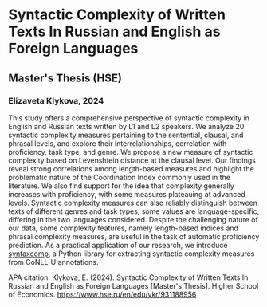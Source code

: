 # Syntactic Complexity of Written Texts In Russian and English as Foreign Languages
## Master's Thesis (HSE)
### Elizaveta Klykova, 2024
This study offers a comprehensive perspective of syntactic complexity in English and Russian texts written by L1 and L2 speakers. We analyze 20 syntactic complexity measures pertaining to the sentential, clausal, and phrasal levels, and explore their interrelationships, correlation with proficiency, task type, and genre. We propose a new measure of syntactiс complexity based on Levenshtein distance at the clausal level. Our findings reveal strong correlations among length-based measures and highlight the problematic nature of the Coordination Index commonly used in the literature. We also find support for the idea that complexity generally increases with proficiency, with some measures plateauing at advanced levels. Syntactic complexity measures can also reliably distinguish between texts of different genres and task types; some values are language-specific, differing in the two languages considered.
Despite the challenging nature of our data, some complexity features, namely length-based indices and phrasal complexity measures, are useful in the task of automatic proficiency prediction. As a practical application of our research, we introduce [syntaxcomp](https://pypi.org/project/syntaxcomp/), a Python library for extracting syntactic complexity measures from CoNLL-U annotations.

APA citation:
Klykova, E. (2024). Syntactic Complexity of Written Texts In Russian and English as Foreign Languages [Master's Thesis]. Higher School of Economics. https://www.hse.ru/en/edu/vkr/931188956
